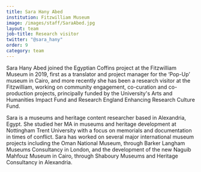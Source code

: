 ```yaml
---
title: Sara Hany Abed
institution: Fitzwilliam Museum
image: /images/staff/SaraAbed.jpg
layout: team
job-title: Research visitor
twitter: "@sara_hany"
order: 9
category: team
---
```


Sara Hany Abed joined the Egyptian Coffins project at the Fitzwilliam Museum in 2019, first as a translator and project manager for the ‘Pop-Up’ museum in Cairo, and more recently she has been a research visitor at the Fitzwilliam, working on community engagement, co-curation and co-production projects, principally funded by the University's Arts and Humanities Impact Fund and Research England Enhancing Research Culture Fund.

Sara is a museums and heritage content researcher based in Alexandria, Egypt. She studied her MA in museums and heritage development at Nottingham Trent University with a focus on memorials and documentation in times of conflict. Sara has worked on several major international museum projects including the Oman National Museum, through Barker Langham Museums Consultancy in London, and the development of the new Naguib Mahfouz Museum in Cairo, through Shaboury Museums and Heritage Consultancy in Alexandria. 
